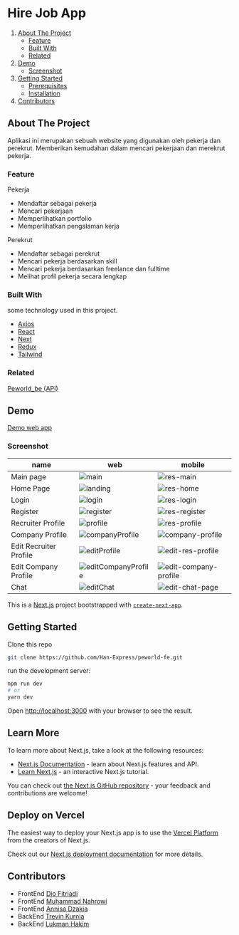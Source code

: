 # Hire Job App
<!-- NAVIGATION -->
<ol>
    <li>
      <a href="#about-the-project">About The Project</a>
      <ul>
        <li><a href="#feature">Feature</a></li>
        <li><a href="#built-with">Built With</a></li>
        <li><a href="#related">Related</a></li>
      </ul>
    </li>
    <li><a href="#demo">Demo</a>
          <ul>
        <li><a href="#screenshot">Screenshot</a></li>
      </ul>
    </li>
    <li>
      <a href="#getting-started">Getting Started</a>
      <ul>
        <li><a href="#prerequisites">Prerequisites</a></li>
        <li><a href="#installation">Installation</a></li>
      </ul>
    </li>
    <li><a href="#contributors">Contributors</a></li>
</ol>
<!-- ABOUT THE PROJECT -->

## About The Project

Aplikasi ini merupakan sebuah website yang digunakan oleh pekerja dan perekrut. Memberikan kemudahan dalam mencari pekerjaan dan merekrut pekerja.   

### Feature
Pekerja
- Mendaftar sebagai pekerja​
- Mencari pekerjaan​
- Memperlihatkan portfolio​
- Memperlihatkan pengalaman kerja​

Perekrut 
- Mendaftar sebagai perekrut​
- Mencari pekerja berdasarkan skill​
- Mencari pekerja berdasarkan freelance dan fulltime​
- Melihat profil pekerja secara lengkap​

### Built With

some technology used in this project.
- [Axios](https://www.npmjs.com/package/axios)
- [React](https://reactjs.org/)
- [Next](https://nextjs.org/)
- [Redux](https://redux.js.org/)
- [Tailwind](https://tailwindcss.com/)
<!-- - ditambahin lagi -->
### Related

[Peworld_be (API)](https://github.com/Han-Express/peworld-be)

## Demo

[Demo web app](https://han-express-peworld.netlify.app/)
### Screenshot
<!-- kalau bisa dibuat tabel antara tampilan web dan mobile -->
|name  | web   | mobile |
| ------------- | ------------- | -------------|
| Main page       | ![main]()| ![res-main]()|
| Home Page       | ![landing]()| ![res-home]()|
| Login        | ![login]()| ![res-login]() |
| Register        | ![register]()| ![res-register]() |
| Recruiter Profile | ![profile]()|![res-profile]() |
| Company Profile |![companyProfile]()|![company-profile]()|
| Edit Recruiter Profile | ![editProfile]()|![edit-res-profile]() |
| Edit Company Profile |![editCompanyProfile]()|![edit-company-profile]()|
| Chat |![editChat]()|![edit-chat-page]()|



This is a [Next.js](https://nextjs.org/) project bootstrapped with [`create-next-app`](https://github.com/vercel/next.js/tree/canary/packages/create-next-app).

## Getting Started

Clone this repo
 
```sh
git clone https://github.com/Han-Express/peworld-fe.git
```

run the development server:

```bash
npm run dev
# or
yarn dev
```

Open [http://localhost:3000](http://localhost:3000) with your browser to see the result.


## Learn More

To learn more about Next.js, take a look at the following resources:

- [Next.js Documentation](https://nextjs.org/docs) - learn about Next.js features and API.
- [Learn Next.js](https://nextjs.org/learn) - an interactive Next.js tutorial.

You can check out [the Next.js GitHub repository](https://github.com/vercel/next.js/) - your feedback and contributions are welcome!

## Deploy on Vercel

The easiest way to deploy your Next.js app is to use the [Vercel Platform](https://vercel.com/new?utm_medium=default-template&filter=next.js&utm_source=create-next-app&utm_campaign=create-next-app-readme) from the creators of Next.js.

Check out our [Next.js deployment documentation](https://nextjs.org/docs/deployment) for more details.



<!-- Contributors -->
## Contributors

- FrontEnd [Dio Fitriadi](https://github.com/diofitriadi)
- FrontEnd [Muhammad Nahrowi](https://github.com/ahmadvvahyudi)
- FrontEnd [Annisa Dzakia](https://github.com/dzakia-st3)
- BackEnd [Trevin Kurnia](https://github.com/trevinkur)
- BackEnd [Lukman Hakim](https://github.com/hlukman86)
